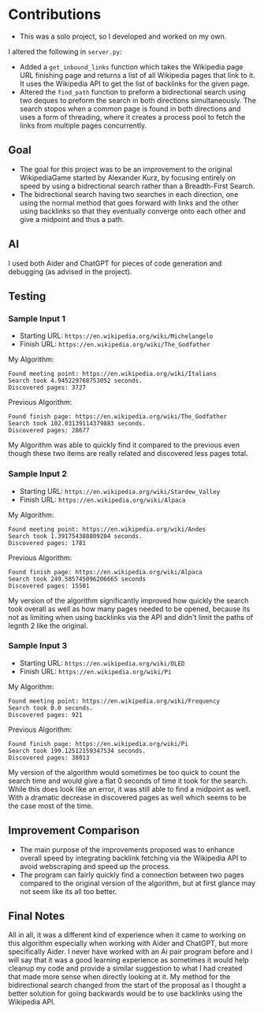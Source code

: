 # Contributions
- This was a solo project, so I developed and worked on my own.
  
I altered the following in `server.py`:
- Added a `get_inbound_links` function which takes the Wikipedia page URL finishing page and returns a list of all Wikipedia pages that link to it. It uses the Wikipedia API to get the list of backlinks for the given page.
- Altered the `find_path` function to preform a bidirectional search using two deques to preform the search in both directions simultaneously. The search stopos when a common page is found in both directions and uses a form of threading, where it creates a process pool to fetch the links from multiple pages concurrently.

## Goal
- The goal for this project was to be an improvement to the original WikipediaGame started by Alexander Kurz, by focusing entirely on speed by using a bidrectional search rather than a Breadth-First Search.
- The bidrectional search having two searches in each direction, one using the normal method that goes forward with links and the other using backlinks so that they eventually converge onto each other and give a midpoint and thus a path.
  
## AI
I used both Aider and ChatGPT for pieces of code generation and debugging (as advised in the project). 

## Testing
### Sample Input 1 
- Starting URL: `https://en.wikipedia.org/wiki/Michelangelo`
- Finish URL: `https://en.wikipedia.org/wiki/The_Godfather`
  
My Algorithm:
```
Found meeting point: https://en.wikipedia.org/wiki/Italians
Search took 4.945229768753052 seconds.
Discovered pages: 3727
```

Previous Algorithm:
```
Found finish page: https://en.wikipedia.org/wiki/The_Godfather
Search took 102.03139114379883 seconds.
Discovered pages: 28677
```

My Algorithm was able to quickly find it compared to the previous even though these two items are really related and discovered less pages total.

### Sample Input 2
- Starting URL: `https://en.wikipedia.org/wiki/Stardew_Valley`
- Finish URL: `https://en.wikipedia.org/wiki/Alpaca`
  
My Algorithm:
```
Found meeting point: https://en.wikipedia.org/wiki/Andes
Search took 1.391754388809204 seconds.
Discovered pages: 1781
```

Previous Algorithm:
```
Found finish page: https://en.wikipedia.org/wiki/Alpaca
Search took 249.585745096206665 seconds
Discovered pages: 15501 
```

My version of the algorithm significantly improved how quickly the search took overall as well as how many pages needed to be opened, because its not as limiting when using backlinks via the API and didn't limit the paths of legnth 2 like the original.

### Sample Input 3
- Starting URL: `https://en.wikipedia.org/wiki/OLED`
- Finish URL: `https://en.wikipedia.org/wiki/Pi`
  
My Algorithm:
```
Found meeting point: https://en.wikipedia.org/wiki/Frequency
Search took 0.0 seconds.
Discovered pages: 921
```

Previous Algorithm:
```
Found finish page: https://en.wikipedia.org/wiki/Pi
Search took 199.12512159347534 seconds.
Discovered pages: 38013
```

My version of the algorithm would sometimes be too quick to count the search time and would give a flat 0 seconds of time it took for the search. While this does look like an error, it was still able to find a midpoint as well. With a dramatic decrease in discovered pages as well which seems to be the case most of the time.

## Improvement Comparison
- The main purpose of the improvements proposed was to enhance overall speed by integrating backlink fetching via the Wikipedia API to avoid webscraping and speed up the process. 
- The program can fairly quickly find a connection between two pages compared to the original version of the algorithm, but at first glance may not seem like its all too better.
  
## Final Notes
All in all, it was a different kind of experience when it came to working on this algorithm especially when working with Aider and ChatGPT, but more specifically Aider. I never have worked with an Ai pair program before and I will say that it was a good learning experience as sometimes it would help cleanup my code and provide a similar suggestion to what I had created that made more sense when directly looking at it. My method for the bidirectional search changed from the start of the proposal as I thought a better solution for going backwards would be to use backlinks using the Wikipedia API.
